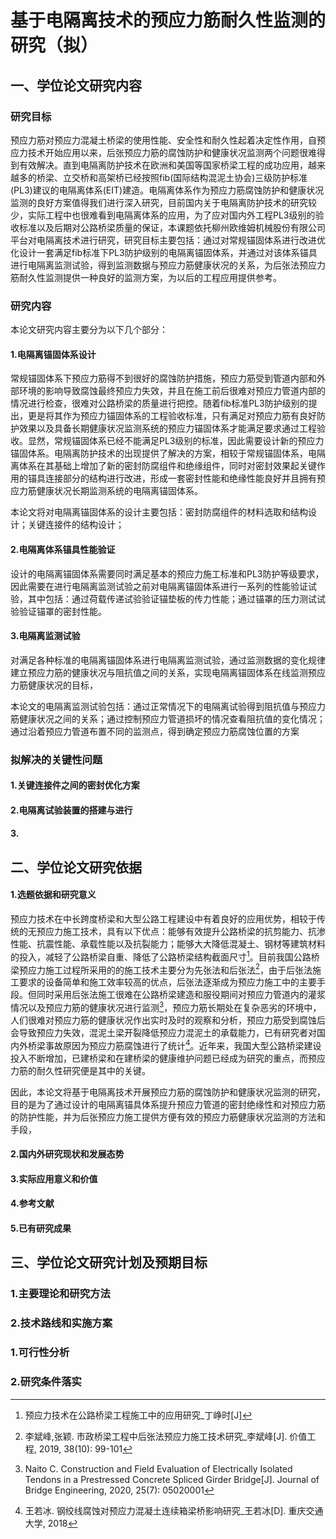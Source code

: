 # 基于电隔离技术的预应力筋耐久性监测的研究（拟）

## 一、学位论文研究内容

### 研究目标

预应力筋对预应力混凝土桥梁的使用性能、安全性和耐久性起着决定性作用，自预应力技术开始应用以来，后张预应力筋的腐蚀防护和健康状况监测两个问题很难得到有效解决。直到电隔离防护技术在欧洲和美国等国家桥梁工程的成功应用，越来越多的桥梁、立交桥和高架桥已经按照fib(国际结构混泥土协会)三级防护标准(PL3)建议的电隔离体系(EIT)建造。电隔离体系作为预应力筋腐蚀防护和健康状况监测的良好方案值得我们进行深入研究，目前国内关于电隔离防护技术的研究较少，实际工程中也很难看到电隔离体系的应用，为了应对国内外工程PL3级别的验收标准以及后期对公路桥梁质量的保证，本课题依托柳州欧维姆机械股份有限公司平台对电隔离技术进行研究，研究目标主要包括：通过对常规锚固体系进行改进优化设计一套满足fib标准下PL3防护级别的电隔离锚固体系，并通过对该体系锚具进行电隔离监测试验，得到监测数据与预应力筋健康状况的关系，为后张法预应力筋耐久性监测提供一种良好的监测方案，为以后的工程应用提供参考。

### 研究内容

本论文研究内容主要分为以下几个部分：

#### 1.电隔离锚固体系设计

常规锚固体系下预应力筋得不到很好的腐蚀防护措施，预应力筋受到管道内部和外部环境的影响导致腐蚀最终预应力失效，并且在施工前后很难对预应力管道内部的情况进行检查，很难对公路桥梁的质量进行把控。随着fib标准PL3防护级别的提出，更是将其作为预应力锚固体系的工程验收标准，只有满足对预应力筋有良好防护效果以及具备长期健康状况监测系统的预应力锚固体系才能满足要求通过工程验收。显然，常规锚固体系已经不能满足PL3级别的标准，因此需要设计新的预应力锚固体系。电隔离防护技术的出现提供了解决的方案，相较于常规锚固体系，电隔离体系在其基础上增加了新的密封防腐组件和绝缘组件，同时对密封效果起关键作用的锚具连接部分的结构进行改进，形成一套密封性能和绝缘性能良好并且拥有预应力筋健康状况长期监测系统的电隔离锚固体系。

本论文将对电隔离锚固体系的设计主要包括：密封防腐组件的材料选取和结构设计；关键连接件的结构设计；

#### 2.电隔离体系锚具性能验证

设计的电隔离锚固体系需要同时满足基本的预应力施工标准和PL3防护等级要求，因此需要在进行电隔离监测试验之前对电隔离锚固体系进行一系列的性能验证试验，其中包括：通过荷载传递试验验证锚垫板的传力性能；通过锚罩的压力测试试验验证锚罩的密封性能。

#### 3.电隔离监测试验

对满足各种标准的电隔离锚固体系进行电隔离监测试验，通过监测数据的变化规律建立预应力筋的健康状况与阻抗值之间的关系，实现电隔离锚固体系在线监测预应力筋健康状况的目标，

本论文的电隔离监测试验包括：通过正常情况下的电隔离试验得到阻抗值与预应力筋健康状况之间的关系；通过控制预应力管道损坏的情况查看阻抗值的变化情况；通过沿着预应力管道布置不同的监测点，得到确定预应力筋腐蚀位置的方案

### 拟解决的关键性问题

#### 1.关键连接件之间的密封优化方案



#### 2.电隔离试验装置的搭建与进行



#### 3.



## 二、学位论文研究依据

#### 1.选题依据和研究意义

预应力技术在中长跨度桥梁和大型公路工程建设中有着良好的应用优势，相较于传统的无预应力施工技术，具有以下优点：能够有效提升公路桥梁的抗剪能力、抗渗性能、抗震性能、承载性能以及抗裂能力；能够大大降低混凝土、钢材等建筑材料的投入，减轻了公路桥梁自重、降低了公路桥梁结构截面尺寸[^1]。目前我国公路桥梁预应力施工过程所采用的的施工技术主要分为先张法和后张法[^2]，由于后张法施工要求的设备简单和施工效率较高的优点，后张法逐渐成为预应力施工中的主要手段。但同时采用后张法施工很难在公路桥梁建造和服役期间对预应力管道内的灌浆情况以及预应力筋的健康状况进行监测[^3]，预应力筋长期处在复杂恶劣的环境中，人们很难对预应力筋的健康状况作出实时及时的观察和分析，预应力筋受到腐蚀后会导致预应力失效，混泥土梁开裂降低预应力混泥土的承载能力，已有研究者对国内外桥梁事故原因为预应力筋腐蚀进行了统计[^4]。近年来，我国大型公路桥梁建设投入不断增加，已建桥梁和在建桥梁的健康维护问题已经成为研究的重点，而预应力筋的耐久性研究便是其中的关键。



因此，本论文将基于电隔离技术开展预应力筋的腐蚀防护和健康状况监测的研究，目的是为了通过设计的电隔离锚具体系提升预应力管道的密封绝缘性和对预应力筋的防护性能，并为后张预应力施工提供方便有效的预应力筋健康状况监测的方法和手段，

#### 2.国内外研究现状和发展态势



#### 3.实际应用意义和价值

#### 4.参考文献

[^1]: 预应力技术在公路桥梁工程施工中的应用研究_丁峥时[J]
[^2]: 李斌峰,张颖. 市政桥梁工程中后张法预应力施工技术研究_李斌峰[J]. 价值工程, 2019, 38(10): 99-101
[^3]:Naito C. Construction and Field Evaluation of Electrically Isolated Tendons in a Prestressed Concrete Spliced Girder Bridge[J]. Journal of Bridge Engineering, 2020, 25(7): 05020001

[^4]:王若冰. 钢绞线腐蚀对预应力混凝土连续箱梁桥影响研究_王若冰[D]. 重庆交通大学, 2018
[^5]:
[^6]:
[^7]:
[^8]:

#### 5.已有研究成果

## 三、学位论文研究计划及预期目标

### 1.主要理论和研究方法

### 2.技术路线和实施方案



### 1.可行性分析

### 2.研究条件落实

